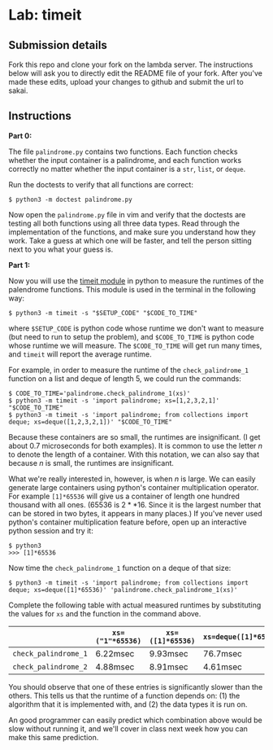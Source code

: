 # Lab: timeit

## Submission details

Fork this repo and clone your fork on the lambda server.
The instructions below will ask you to directly edit the README file of your fork.
After you've made these edits,
upload your changes to github
and submit the url to sakai.

## Instructions

**Part 0:**

The file `palindrome.py` contains two functions.
Each function checks whether the input container is a palindrome,
and each function works correctly no matter whether the input container is a `str`, `list`, or `deque`.

Run the doctests to verify that all functions are correct:
```
$ python3 -m doctest palindrome.py
```
Now open the `palindrome.py` file in vim and verify that the doctests are testing all both functions using all three data types.
Read through the implementation of the functions,
and make sure you understand how they work.
Take a guess at which one will be faster,
and tell the person sitting next to you what your guess is.

<!--
   Complete the following table, where each entry is the runtime of the corresponding function when the input `container` is of the corresponding type.
   Write the runtimes in terms of `n=len(container)` using big-O notation.

   |                        | `str` | `list` | `deque` |
   | ---------------------- | ----- | ------ | ------- |
   | `check_palindrome_1`   |  O(n) |        |         |
   | `check_palindrome_2`   |       |        |         |

   **HINT:**
   The runtimes for indexing into a string are the same as those for indexing a list, which is O(1).
   The runtime for indexing into a deque is O(n).

   **HINT:**
   One of these entries should be asymptotically larger than the others.
-->

**Part 1:**

Now you will use the [timeit module](https://docs.python.org/3/library/timeit.html) in python to measure the runtimes of the palendrome functions.
This module is used in the terminal in the following way:
```
$ python3 -m timeit -s "$SETUP_CODE" "$CODE_TO_TIME"
```
where `$SETUP_CODE` is python code whose runtime we don't want to measure (but need to run to setup the problem),
and `$CODE_TO_TIME` is python code whose runtime we will measure.
The `$CODE_TO_TIME` will get run many times,
and `timeit` will report the average runtime.

For example, in order to measure the runtime of the `check_palindrome_1` function on a list and deque of length 5, we could run the commands:
```
$ CODE_TO_TIME='palindrome.check_palindrome_1(xs)'
$ python3 -m timeit -s 'import palindrome; xs=[1,2,3,2,1]' "$CODE_TO_TIME"
$ python3 -m timeit -s 'import palindrome; from collections import deque; xs=deque([1,2,3,2,1])' "$CODE_TO_TIME"
```
Because these containers are so small,
the runtimes are insignificant.
(I get about 0.7 microseconds for both examples).
It is common to use the letter $n$ to denote the length of a container.
With this notation, we can also say that because $n$ is small, the runtimes are insignificant.

What we're really interested in, however, is when $n$ is large.
We can easily generate large containers using python's container multiplication operator.
For example `[1]*65536` will give us a container of length one hundred thousand with all ones.
(65536 is $2**16$.  Since it is the largest number that can be stored in two bytes, it appears in many places.)
If you've never used python's container multiplication feature before,
open up an interactive python session and try it:
```
$ python3
>>> [1]*65536
```

Now time the `check_palindrome_1` function on a deque of that size:
```
$ python3 -m timeit -s 'import palindrome; from collections import deque; xs=deque([1]*65536)' 'palindrome.check_palindrome_1(xs)'
```

Complete the following table with actual measured runtimes by substituting the values for `xs` and the function in the command above.

|                        | `xs=("1"*65536)` | `xs=([1]*65536)` | `xs=deque([1]*65536)` |
| ---------------------- | ---------------- | ---------------- | --------------------- |
| `check_palindrome_1`   |     6.22msec     |     9.93msec       |         76.7msec|
| `check_palindrome_2`   |     4.88msec     |     8.91msec            |    4.61msec                 |

You should observe that one of these entries is significantly slower than the others.
This tells us that the runtime of a function depends on: (1) the algorithm that it is implemented with, and (2) the data types it is run on.

An good programmer can easily predict which combination above would be slow without running it,
and we'll cover in class next week how you can make this same prediction.

